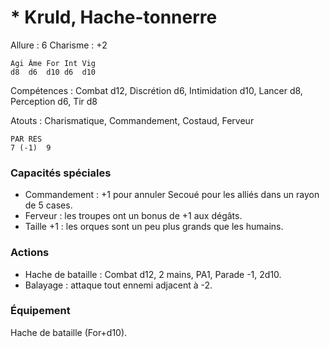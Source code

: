 # * Kruld, Hache-tonnerre

Allure : 6
Charisme : +2

	Agi	Âme	For	Int	Vig
	d8	d6	d10	d6	d10

Compétences : Combat d12, Discrétion d6, Intimidation d10, Lancer d8, Perception d6, Tir d8

Atouts : Charismatique, Commandement, Costaud, Ferveur

	PAR	RES
	7 (-1)	9

### Capacités spéciales
- Commandement : +1 pour annuler Secoué pour les alliés dans un rayon de 5 cases.
- Ferveur : les troupes ont un bonus de +1 aux dégâts.
- Taille +1 : les orques sont un peu plus grands que les humains.

### Actions
- Hache de bataille : Combat d12, 2 mains, PA1, Parade -1, 2d10.
- Balayage : attaque tout ennemi adjacent à -2.

### Équipement
Hache de bataille (For+d10).
